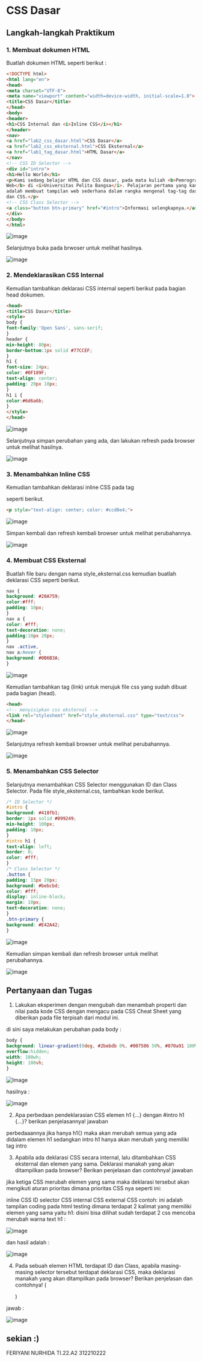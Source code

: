 # CSS Dasar
## Langkah-langkah Praktikum
### 1. Membuat dokumen HTML
Buatlah dokumen HTML seperti berikut :
```html
<!DOCTYPE html>
<html lang="en">
<head>
<meta charset="UTF-8">
<meta name="viewport" content="width=device-width, initial-scale=1.0">
<title>CSS Dasar</title>
</head>
<body>
<header>
<h1>CSS Internal dan <i>Inline CSS</i></h1>
</header>
<nav>
<a href="lab2_css_dasar.html">CSS Dasar</a>
<a href="lab2_css_eksternal.html">CSS Eksternal</a>
<a href="lab1_tag_dasar.html">HTML Dasar</a>
</nav>
<!-- CSS ID Selector -->
<div id="intro">
<h1>Hello World</h1>
<p>Kami sedang belajar HTML dan CSS dasar, pada mata kuliah <b>Pemrograman
Web</b> di <i>Universitas Pelita Bangsa</i>. Pelajaran pertama yang kami dapat
adalah membuat tampilan web sederhana dalam rangka mengenal tag-tag dasar HTML
dan CSS.</p>
<!-- CSS Class Selector -->
<a class="button btn-primary" href="#intro">Informasi selengkapnya.</a>
</div>
</body>
</html>
```

![image](ss/ss1.png)


Selanjutnya buka pada brwoser untuk melihat hasilnya.


![image](ss/ss2.png)


### 2. Mendeklarasikan CSS Internal
Kemudian tambahkan deklarasi CSS internal seperti berikut pada bagian head dokumen.
```html
<head>
<title>CSS Dasar</title>
<style>
body {
font-family:'Open Sans', sans-serif;
}
header {
min-height: 80px;
border-bottom:1px solid #77CCEF;
}
h1 {
font-size: 24px;
color: #0F189F;
text-align: center;
padding: 20px 10px;
}
h1 i {
color:#6d6a6b;
}
</style>
</head>
```

![image](ss/ss3.png)


Selanjutnya simpan perubahan yang ada, dan lakukan refresh pada browser untuk melihat
hasilnya.

![image](ss/ss4.png)


### 3. Menambahkan Inline CSS
Kemudian tambahkan deklarasi inline CSS pada tag <p> seperti berikut.

```html
<p style="text-align: center; color: #ccd8e4;">
```

![image](ss/ss5.png)



Simpan kembali dan refresh kembali browser untuk melihat perubahannya.

![image](ss/ss6.png)


### 4. Membuat CSS Eksternal
Buatlah file baru dengan nama style_eksternal.css kemudian buatlah deklarasi CSS seperti berikut.

```css
nav {
background: #20A759;
color:#fff;
padding: 10px;
}
nav a {
color: #fff;
text-decoration: none;
padding:10px 20px;
}
nav .active,
nav a:hover {
background: #0B6B3A;
}
```

![image](ss/ss7.png)

Kemudian tambahkan tag (link) untuk merujuk file css yang sudah dibuat pada bagian (head).

```html
<head>
<!-- menyisipkan css eksternal -->
<link rel="stylesheet" href="style_eksternal.css" type="text/css">
</head>
```

![image](ss/ss8.png)

Selanjutnya refresh kembali browser untuk melihat perubahannya.

![image](ss/ss9.png)


### 5. Menambahkan CSS Selector
Selanjutnya menambahkan CSS Selector menggunakan ID dan Class Selector. Pada file
style_eksternal.css, tambahkan kode berikut.

```CSS
/* ID Selector */
#intro {
background: #418fb1;
border: 1px solid #099249;
min-height: 100px;
padding: 10px;
}
#intro h1 {
text-align: left;
border: 0;
color: #fff;
}
/* Class Selector */
.button {
padding: 15px 20px;
background: #bebcbd;
color: #fff;
display: inline-block;
margin: 10px;
text-decoration: none;
}
.btn-primary {
background: #E42A42;
}
```

![image](ss/ss10.png)


Kemudian simpan kembali dan refresh browser untuk melihat perubahannya.


![image](ss/ss11.png)


## Pertanyaan dan Tugas
1. Lakukan eksperimen dengan mengubah dan menambah properti dan nilai pada kode CSS
dengan mengacu pada CSS Cheat Sheet yang diberikan pada file terpisah dari modul ini.

di sini saya melakukan perubahan pada body :

```CSS
body {
background: linear-gradient(0deg, #2bebdb 0%, #007506 50%, #070a91 100%);
overflow:hidden;
width: 100wh;
height: 100vh;
}
```

![Image](ss/ss14.png)

hasilnya :

![image](ss/ss13.png)

2. Apa perbedaan pendeklarasian CSS elemen h1 {...} dengan #intro h1 {...}? berikan
penjelasannya!
jawaban

perbedaaannya jika hanya h1{} maka akan merubah semua yang ada didalam elemen h1 sedangkan intro h1 hanya akan merubah yang memiliki tag intro

3. Apabila ada deklarasi CSS secara internal, lalu ditambahkan CSS eksternal dan elemen yang sama. Deklarasi manakah yang akan ditampilkan pada browser? Berikan
penjelasan dan contohnya!
jawaban

jika ketiga CSS merubah elemen yang sama maka deklarasi tersebut akan mengikuti aturan prioritas dimana prioritas CSS nya seperti ini:

inline CSS
ID selector CSS
internal CSS
external CSS contoh: ini adalah tampilan coding pada html testing dimana terdapat 2 kalimat yang memiliki elemen yang sama yaitu h1:
disini bisa dilihat sudah terdapat 2 css mencoba merubah warna text h1 :

![image](ss/ss15.png)

dan hasil adalah :

![image](ss/ss16.png)


4. Pada sebuah elemen HTML terdapat ID dan Class, apabila masing-masing selector tersebut
terdapat deklarasi CSS, maka deklarasi manakah yang akan ditampilkan pada browser?
Berikan penjelasan dan contohnya! ( <p id="paragraf-1" class="text-paragraf"> )

jawab :

![image](ss/ss17.png)


## sekian :)

FERIYANI NURHIDA
TI.22.A2
312210222